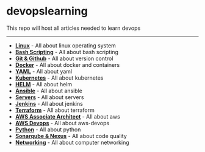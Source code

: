 # **devopslearning**
This repo will host all articles needed to learn devops

----------------------------------------------
- **[Linux](Linux/README.md)** - All about linux operating system
- **[Bash Scripting](http://www.yahoo.com)** - All about bash scripting
- **[Git & Github](http://www.yahoo.com)** - All about version control
- **[Docker](http://www.yahoo.com)** - All about docker and containers
- **[YAML](http://www.yahoo.com)** - All about yaml
- **[Kubernetes](http://www.yahoo.com)** - All about kubernetes
- **[HELM](http://www.yahoo.com)** - All about helm
- **[Ansible](http://www.yahoo.com)** - All about ansible
- **[Servers](http://www.yahoo.com)** - All about servers
- **[Jenkins](http://www.yahoo.com)** - All about jenkins
- **[Terraform](http://www.yahoo.com)** - All about terraform
- **[AWS Associate Architect](http://www.yahoo.com)** - All about aws
- **[AWS Devops](http://www.yahoo.com)** - All about aws-devops
- **[Python](http://www.yahoo.com)** - All about python
- **[Sonarqube & Nexus](http://www.yahoo.com)** - All about code quality
- **[Networking](http://www.yahoo.com)** - All about computer networking

